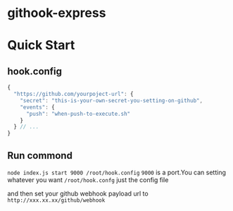 # githook-express

# Quick Start

## hook.config
```js
{
  "https://github.com/yourpoject-url": {
    "secret": "this-is-your-own-secret-you-setting-on-github",
    "events": {
      "push": "when-push-to-execute.sh"
    }
  } // ...
}
```

## Run commond
` node index.js start 9000 /root/hook.config `
`9000` is a port.You can setting whatever you want
`/root/hook.confg` just the config file

and then set your github webhook payload url to `http://xxx.xx.xx/github/webhook`
